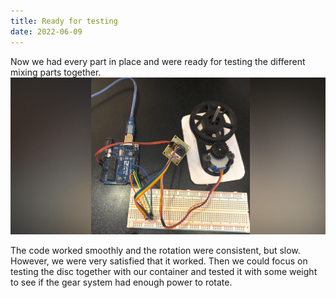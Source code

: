 ```yaml
---
title: Ready for testing
date: 2022-06-09
---
```

Now we had every part in place and were ready for testing the different mixing parts together.
![](./cover.jpg)

The code worked smoothly and the rotation were consistent, but slow. However, we were very satisfied that it worked. Then we could focus on testing the disc together with our container and tested it with some weight to see if the gear system had enough power to rotate.